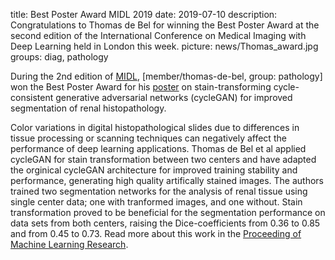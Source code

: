 title: Best Poster Award MIDL 2019
date: 2019-07-10
description: Congratulations to Thomas de Bel for winning the Best Poster Award at the second edition of the International Conference on Medical Imaging with Deep Learning held in London this week.
picture: news/Thomas_award.jpg
groups: diag, pathology

During the 2nd edition of <a href="https://2019.midl.io/">MIDL</a>, [member/thomas-de-bel, group: pathology] won the Best Poster Award for his <a href="https://www.computationalpathologygroup.eu/presentations/cc-gan-renal-histopathology/">poster</a> on stain-transforming cycle-consistent generative adversarial networks (cycleGAN) for improved segmentation of renal histopathology.

Color variations in digital histopathological slides due to differences in tissue processing or scanning techniques can negatively affect the performance of deep learning applications. Thomas de Bel et al applied cycleGAN for stain transformation between two centers and have adapted the orginical cycleGAN architecture for improved training stability and performance, generating high quality artifically stained images. The authors trained two segmentation networks for the analysis of renal tissue using single center data; one with tranformed images, and one without. Stain transformation proved to be beneficial for the segmentation performance on data sets from both centers, raising the Dice-coefficients from 0.36 to 0.85 and from 0.45 to 0.73. Read more about this work in the <a href="http://proceedings.mlr.press/v102/de-bel19a.html">Proceeding of Machine Learning Research</a>.
